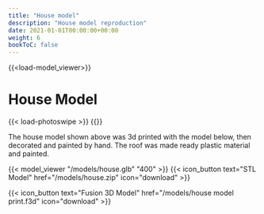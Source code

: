 ```yaml
---
title: "House model"
description: "House model reproduction"
date: 2021-01-01T00:00:00+00:00
weight: 6
bookToC: false
---
```

{{<load-model_viewer>}}

# House Model

{{< load-photoswipe >}}
{{<gallery dir="/images/3dprinting/house" />}}

The house model shown above was 3d printed with the model below, then decorated and painted by hand. The roof was made ready plastic material and painted.

{{< model_viewer "/models/house.glb" "400" >}}
{{< icon_button text="STL Model" href="/models/house.zip" icon="download" >}}

{{< icon_button text="Fusion 3D Model" href="/models/house model print.f3d" icon="download" >}}
